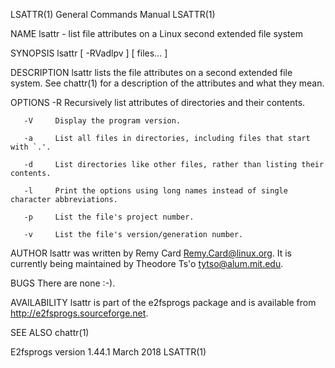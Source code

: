 LSATTR(1)                                                                               General Commands Manual                                                                              LSATTR(1)

NAME
       lsattr - list file attributes on a Linux second extended file system

SYNOPSIS
       lsattr [ -RVadlpv ] [ files...  ]

DESCRIPTION
       lsattr lists the file attributes on a second extended file system.  See chattr(1) for a description of the attributes and what they mean.

OPTIONS
       -R     Recursively list attributes of directories and their contents.

       -V     Display the program version.

       -a     List all files in directories, including files that start with `.'.

       -d     List directories like other files, rather than listing their contents.

       -l     Print the options using long names instead of single character abbreviations.

       -p     List the file's project number.

       -v     List the file's version/generation number.

AUTHOR
       lsattr was written by Remy Card <Remy.Card@linux.org>.  It is currently being maintained by Theodore Ts'o <tytso@alum.mit.edu>.

BUGS
       There are none :-).

AVAILABILITY
       lsattr is part of the e2fsprogs package and is available from http://e2fsprogs.sourceforge.net.

SEE ALSO
       chattr(1)

E2fsprogs version 1.44.1                                                                      March 2018                                                                                     LSATTR(1)
